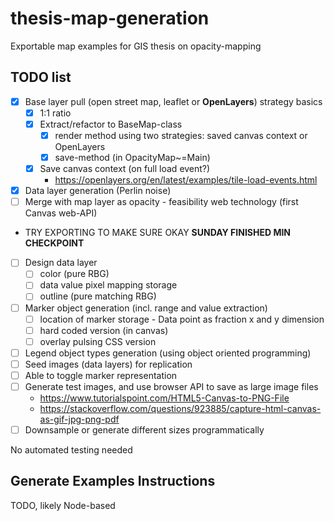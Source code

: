 # thesis-map-generation

Exportable map examples for GIS thesis on opacity-mapping

## TODO list

- [x] Base layer pull (open street map, leaflet or **OpenLayers**) strategy basics
    - [x] 1:1 ratio
    - [x] Extract/refactor to BaseMap-class
        - [x] render method using two strategies: saved canvas context or OpenLayers
        - [x] save-method (in OpacityMap~=Main)
    - [x] Save canvas context (on full load event?)
        - https://openlayers.org/en/latest/examples/tile-load-events.html
- [x] Data layer generation (Perlin noise)
- [ ] Merge with map layer as opacity - feasibility web technology (first Canvas web-API)
- TRY EXPORTING TO MAKE SURE OKAY
**SUNDAY FINISHED MIN CHECKPOINT**

- [ ] Design data layer 
    - [ ] color (pure RBG)
    - [ ] data value pixel mapping storage
    - [ ] outline (pure matching RBG)
- [ ] Marker object generation (incl. range and value extraction)
    - [ ] location of marker storage - Data point as fraction x and y dimension
    - [ ] hard coded version (in canvas)
    - [ ] overlay pulsing CSS version
- [ ] Legend object types generation (using object oriented programming)
- [ ] Seed images (data layers) for replication
- [ ] Able to toggle marker representation
- [ ] Generate test images, and use browser API to save as large image files
    - https://www.tutorialspoint.com/HTML5-Canvas-to-PNG-File
    - https://stackoverflow.com/questions/923885/capture-html-canvas-as-gif-jpg-png-pdf
- [ ] Downsample or generate different sizes programmatically

No automated testing needed

## Generate Examples Instructions
TODO, likely Node-based